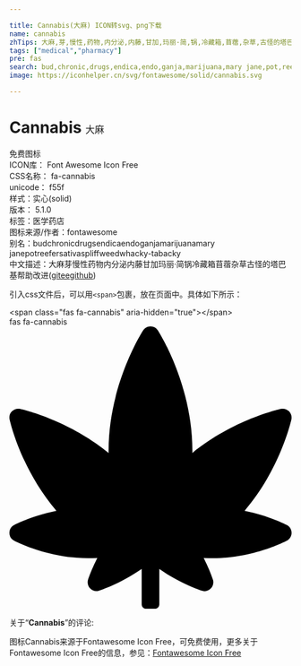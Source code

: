 ```yaml
---

title: Cannabis(大麻) ICON转svg、png下载
name: cannabis
zhTips: 大麻,芽,慢性,药物,内分泌,内藤,甘加,玛丽·简,锅,冷藏箱,苜蓿,杂草,古怪的塔巴基
tags: ["medical","pharmacy"]
pre: fas
search: bud,chronic,drugs,endica,endo,ganja,marijuana,mary jane,pot,reefer,sativa,spliff,weed,whacky-tabacky
image: https://iconhelper.cn/svg/fontawesome/solid/cannabis.svg

---
```


# Cannabis  <small style="font-size: 60%;font-weight: 100">大麻</small>


<div class="detail-page">
<p>
<span><span class="badge-success badge">免费图标</span> </span>
<br/>
<span>
ICON库：
<span class="badge-secondary badge">Font Awesome Icon Free</span> 
</span>
<br/>
<span>
CSS名称：
<span class="badge-secondary badge">fa-cannabis</span> 
</span>
<br/>
<span>
unicode：
<span class="badge-secondary badge">f55f</span> 
<copy-btn content='f55f' btn-title=""></copy-btn>
<copy-btn :content='String.fromCodePoint(parseInt("f55f", 16))' btn-title="复制U"></copy-btn>
</span><br/><span>样式：<span class="badge-light badge">实心(solid)</span></span>
<br/>
<span>
版本：
<span class="badge-secondary badge">5.1.0</span> 
</span><br/><span>标签：<span class="badge-light badge"><router-link to="/tags/medical.html">医学</router-link></span><span class="badge-light badge"><router-link to="/tags/pharmacy.html">药店</router-link></span></span>
<br/>
<span>图标来源/作者：<span class="badge-light badge">fontawesome</span></span> 
<br/>
<span>别名：<span class="badge-light badge">bud</span><span class="badge-light badge">chronic</span><span class="badge-light badge">drugs</span><span class="badge-light badge">endica</span><span class="badge-light badge">endo</span><span class="badge-light badge">ganja</span><span class="badge-light badge">marijuana</span><span class="badge-light badge">mary jane</span><span class="badge-light badge">pot</span><span class="badge-light badge">reefer</span><span class="badge-light badge">sativa</span><span class="badge-light badge">spliff</span><span class="badge-light badge">weed</span><span class="badge-light badge">whacky-tabacky</span></span><br/><span class="zh-detail">中文描述：<span class="badge-primary badge">大麻</span><span class="badge-primary badge">芽</span><span class="badge-primary badge">慢性</span><span class="badge-primary badge">药物</span><span class="badge-primary badge">内分泌</span><span class="badge-primary badge">内藤</span><span class="badge-primary badge">甘加</span><span class="badge-primary badge">玛丽·简</span><span class="badge-primary badge">锅</span><span class="badge-primary badge">冷藏箱</span><span class="badge-primary badge">苜蓿</span><span class="badge-primary badge">杂草</span><span class="badge-primary badge">古怪的塔巴基</span><span class="help-link"><span>帮助改进</span>(<a href="https://gitee.com/liuwave/icon-helper/edit/master/json/fontawesome/solid/cannabis.json" target="_blank" rel="noopener noreferrer">gitee</a><a href="https://github.com/liuwave/icon-helper/edit/master/json/fontawesome/solid/cannabis.json" target="_blank" rel="noopener noreferrer">github</a></span>)</span><br/>
</p>
</div>
<div class="alert alert-dark">
  <i class="fas fa-cannabis fa-xs"></i>
  <i class="fas fa-cannabis fa-sm"></i>
  <i class="fas fa-cannabis fa-lg"></i>
  <i class="fas fa-cannabis fa-2x"></i>
  <i class="fas fa-cannabis fa-3x"></i>
  <i class="fas fa-cannabis fa-5x"></i>
  <i class="fas fa-cannabis fa-7x"></i>
</div>
<div>
  <p>引入css文件后，可以用<code>&lt;span&gt;</code>包裹，放在页面中。具体如下所示：    
  </p>
  <div class="alert alert-primary" style="font-size: 14px">
    &lt;span class="fas fa-cannabis" aria-hidden="true"&gt;&lt;/span&gt;
    <copy-btn content='<span class="fas fa-cannabis" aria-hidden="true"></span>'></copy-btn>
  </div>
  <div class="alert alert-secondary">
    <i class="fas fa-cannabis"
    style="font-size: 24px"
    aria-hidden="true"></i> fas fa-cannabis
    <copy-btn content="fas fa-cannabis" btn-title="复制图标名称"></copy-btn>
  </div>
</div>
<div id="svg" class="svg-wrap">
<svg xmlns="http://www.w3.org/2000/svg" viewBox="0 0 512 512"><path d="M503.47 360.25c-1.56-.82-32.39-16.89-76.78-25.81 64.25-75.12 84.05-161.67 84.93-165.64 1.18-5.33-.44-10.9-4.3-14.77-3.03-3.04-7.12-4.7-11.32-4.7-1.14 0-2.29.12-3.44.38-3.88.85-86.54 19.59-160.58 79.76.01-1.46.01-2.93.01-4.4 0-118.79-59.98-213.72-62.53-217.7A15.973 15.973 0 0 0 256 0c-5.45 0-10.53 2.78-13.47 7.37-2.55 3.98-62.53 98.91-62.53 217.7 0 1.47.01 2.94.01 4.4-74.03-60.16-156.69-78.9-160.58-79.76-1.14-.25-2.29-.38-3.44-.38-4.2 0-8.29 1.66-11.32 4.7A15.986 15.986 0 0 0 .38 168.8c.88 3.97 20.68 90.52 84.93 165.64-44.39 8.92-75.21 24.99-76.78 25.81a16.003 16.003 0 0 0-.02 28.29c2.45 1.29 60.76 31.72 133.49 31.72 6.14 0 11.96-.1 17.5-.31-11.37 22.23-16.52 38.31-16.81 39.22-1.8 5.68-.29 11.89 3.91 16.11a16.019 16.019 0 0 0 16.1 3.99c1.83-.57 37.72-11.99 77.3-39.29V504c0 4.42 3.58 8 8 8h16c4.42 0 8-3.58 8-8v-64.01c39.58 27.3 75.47 38.71 77.3 39.29a16.019 16.019 0 0 0 16.1-3.99c4.2-4.22 5.71-10.43 3.91-16.11-.29-.91-5.45-16.99-16.81-39.22 5.54.21 11.37.31 17.5.31 72.72 0 131.04-30.43 133.49-31.72 5.24-2.78 8.52-8.22 8.51-14.15-.01-5.94-3.29-11.39-8.53-14.15z"/></svg>
</div>
<detail full-name='fa-cannabis'></detail>
<div class="icon-detail__container">
<p>关于“<b>Cannabis</b>”的评论:</p>
</div>
<Vssue title="关于“Cannabis”的评论" />    
<div><p>图标Cannabis来源于Fontawesome Icon Free，可免费使用，更多关于  Fontawesome Icon Free的信息，参见：<a target="_blank" href="https://iconhelper.cn/fontawesome.html">Fontawesome Icon Free</a>
</p></div>
